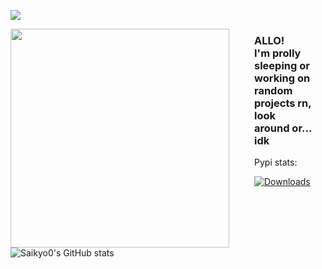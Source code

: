 ![](https://komarev.com/ghpvc/?username=saikyo0&color=lightgrey)


<p><img src="https://media.tenor.com/S2rXJ3noU_MAAAAi/scp-079.gif" align="left" width="350px" style="margin-right: 20px; padding-right: 20px;"> <h3 style="margin-right: 20px;">ALLO!<br> I'm prolly sleeping or working on random projects rn, look around or... idk </h3></p>


Pypi stats:

[![Downloads](https://static.pepy.tech/personalized-badge/yenepaypy?period=total&units=none&left_color=grey&right_color=blue&left_text=yenepaypy)](https://pepy.tech/project/yenepaypy)


![Saikyo0's GitHub stats](https://github-readme-stats.vercel.app/api?username=saikyo0&show_icons=true&theme=transparent)
